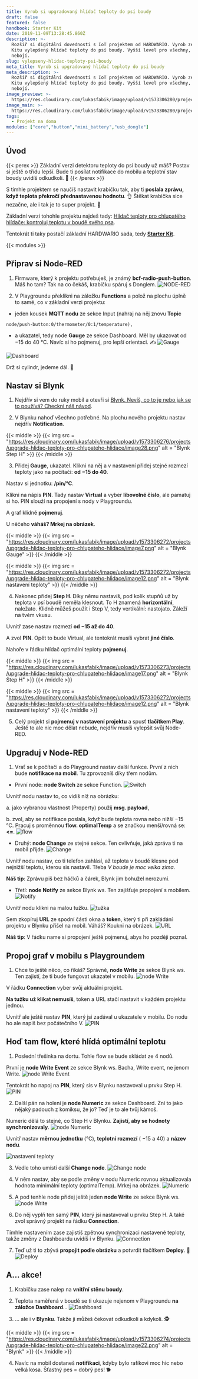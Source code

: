 ```yaml
---
title: Vyrob si upgradovaný hlídač teploty do psí boudy
draft: false
featured: false
handbook: Starter Kit
date: 2019-11-09T13:28:45.860Z
description: >-
  Rozšiř si digitální dovednosti s IoT projektem od HARDWARIO. Vyrob ze Starter
  Kitu vylepšený hlídač teploty do psí boudy. Vyšší level pro všechny, kdo se
  nebojí.
slug: vylepseny-hlidac-teploty-psi-boudy
meta_title: Vyrob si upgradovaný hlídač teploty do psí boudy
meta_description: >-
  Rozšiř si digitální dovednosti s IoT projektem od HARDWARIO. Vyrob ze Starter
  Kitu vylepšený hlídač teploty do psí boudy. Vyšší level pro všechny, kdo se
  nebojí.
image_preview: >-
  https://res.cloudinary.com/lukasfabik/image/upload/v1573306280/projects/upgrade-hlidac-teploty-pro-chlupateho-hlidace/10-ilustrace-ma-pes-v-boude-dostatek-tepla-se-stickerem.png
image_main: >-
  https://res.cloudinary.com/lukasfabik/image/upload/v1573306280/projects/upgrade-hlidac-teploty-pro-chlupateho-hlidace/10-ilustrace-ma-pes-v-boude-dostatek-tepla-se-stickerem.png
tags:
  - Projekt na doma
modules: ["core","button","mini_battery","usb_dongle"]
---
```


## Úvod

{{< perex >}}
Základní verzi detektoru teploty do psí boudy už máš? Postav si ještě o třídu lepší. Bude ti posílat notifikace do mobilu a teplotní stav boudy uvidíš odkudkoli. 🐶
{{< /perex >}}

S tímhle projektem se naučíš nastavit krabičku tak, aby ti **poslala zprávu, když teplota překročí přednastavenou hodnotu**. 👌 Štěkat krabička sice nezačne, ale i tak je to super projekt. 🐩

Základní verzi tohohle projektu najdeš tady: [Hlídač teploty pro chlupatého hlídače: kontroluj teplotu v boudě svého psa](/cs/projects/hlidac-teploty-psi-boudy/).

Tentokrát ti taky postačí základní HARDWARIO sada, tedy [**Starter Kit**](https://shop.hardwario.com/starter-kit/).

{{< modules >}}

## Připrav si Node-RED

1. Firmware, který k projektu potřebuješ, je známý **bcf-radio-push-button**. Máš ho tam? Tak na co čekáš, krabičku spáruj s Donglem.
![NODE-RED](https://res.cloudinary.com/lukasfabik/image/upload/v1573306270/projects/upgrade-hlidac-teploty-pro-chlupateho-hlidace/image5.png)

2. V Playgroundu překlikni na záložku **Functions** a polož na plochu úplně to samé, co v základní verzi projektu:

- jeden kousek **MQTT nodu** ze sekce Input (nahraj na něj znovu **Topic**

```
node/push-button:0/thermometer/0:1/temperature),
```

- a ukazatel, tedy node **Gauge** ze sekce Dashboard. Měl by ukazovat od −15 do 40 °C. Navíc si ho pojmenuj, pro lepší orientaci. ✍️
![Gauge](https://res.cloudinary.com/lukasfabik/image/upload/v1573306271/projects/upgrade-hlidac-teploty-pro-chlupateho-hlidace/image3.png)

![Dashboard](https://res.cloudinary.com/lukasfabik/image/upload/v1573306276/projects/upgrade-hlidac-teploty-pro-chlupateho-hlidace/image25.png)

Drž si cylindr, jedeme dál. 🎩

## Nastav si Blynk

1. Nejdřív si vem do ruky mobil a otevři si [Blynk. Nevíš, co to je nebo jak se to používá? Checkni náš návod](/cs/academy/jak-pripojit-blynk/).

2. V Blynku nahoď všechno potřebné. Na plochu nového projektu nastav nejdřív **Notification**.

{{< middle >}}
{{< img src = "https://res.cloudinary.com/lukasfabik/image/upload/v1573306276/projects/upgrade-hlidac-teploty-pro-chlupateho-hlidace/image28.png" alt = "Blynk Step H" >}}
{{< /middle >}}

3. Přidej **Gauge**, ukazatel. Klikni na něj a v nastavení přidej stejné rozmezí teploty jako na počítači: **od −15 do 40**.

Nastav si jednotku: **/pin/°C**.

Klikni na nápis **PIN**. Tady nastav **Virtual** a vyber **libovolné číslo**, ale pamatuj si ho. PIN slouží na propojení s nody v Playgroundu.

A graf klidně **pojmenuj**.

U něčeho **váháš? Mrkej na obrázek**.

{{< middle >}}
{{< img src = "https://res.cloudinary.com/lukasfabik/image/upload/v1573306272/projects/upgrade-hlidac-teploty-pro-chlupateho-hlidace/image7.png" alt = "Blynk Gauge" >}}
{{< /middle >}}

{{< middle >}}
{{< img src = "https://res.cloudinary.com/lukasfabik/image/upload/v1573306272/projects/upgrade-hlidac-teploty-pro-chlupateho-hlidace/image12.png" alt = "Blynk nastavení teploty" >}}
{{< /middle >}}

4. Nakonec přidej **Step H**. Díky němu nastavíš, pod kolik stupňů už by teplota v psí boudě neměla klesnout. To H znamená **horizontální**, naležato. Klidně můžeš použít i Step V, tedy vertikální: nastojato. Záleží na tvém vkusu.

Uvnitř zase nastav rozmezí **od −15 až do 40**.

A zvol **PIN**. Opět to bude Virtual, ale tentokrát musíš vybrat **jiné číslo**.

Nahoře v řádku hlídač optimální teploty **pojmenuj**.

{{< middle >}}
{{< img src = "https://res.cloudinary.com/lukasfabik/image/upload/v1573306273/projects/upgrade-hlidac-teploty-pro-chlupateho-hlidace/image17.png" alt = "Blynk Step H" >}}
{{< /middle >}}

{{< middle >}}
{{< img src = "https://res.cloudinary.com/lukasfabik/image/upload/v1573306272/projects/upgrade-hlidac-teploty-pro-chlupateho-hlidace/image12.png" alt = "Blynk nastavení teploty" >}}
{{< /middle >}}

5. Celý projekt si **pojmenuj v nastavení projektu** a spusť **tlačítkem Play**. Ještě to ale nic moc dělat nebude, nejdřív musíš vylepšit svůj Node-RED.

## Upgraduj v Node-RED

1. Vrať se k počítači a do Playground nastav další funkce. První z nich bude **notifikace na mobil**. Tu zprovozníš díky třem nodům.

- První node: **node Switch** ze sekce Function.
![Switch](https://res.cloudinary.com/lukasfabik/image/upload/v1573306271/projects/upgrade-hlidac-teploty-pro-chlupateho-hlidace/image10.png)

Uvnitř nodu nastav to, co vidíš níž na obrázku:

a. jako vybranou vlastnost (Property) použij **msg. payload**,

b. zvol, aby se notifikace poslala, když bude teplota rovna nebo nižší −15 °C. Pracuj s proměnnou **flow. optimalTemp** a se značkou menší/rovná se: **<=**.
![flow](https://res.cloudinary.com/lukasfabik/image/upload/v1573306274/projects/upgrade-hlidac-teploty-pro-chlupateho-hlidace/image20.png)

- Druhý: **node Change** ze stejné sekce. Ten ovlivňuje, jaká zpráva ti na mobil přijde.
![Change](https://res.cloudinary.com/lukasfabik/image/upload/v1573306273/projects/upgrade-hlidac-teploty-pro-chlupateho-hlidace/image16.png)

Uvnitř nodu nastav, co ti telefon zahlásí, až teplota v boudě klesne pod nejnižší teplotu, kterou sis nastavil. Třeba _V boude je moc velka zima_.

**Náš tip**: Zprávu piš bez háčků a čárek, Blynk jim bohužel nerozumí.

- Třetí: **node Notify** ze sekce Blynk ws. Ten zajišťuje propojení s mobilem.
![Notify](https://res.cloudinary.com/lukasfabik/image/upload/v1573306271/projects/upgrade-hlidac-teploty-pro-chlupateho-hlidace/image2.png)

Uvnitř nodu klikni na malou tužku.
![tužka](https://res.cloudinary.com/lukasfabik/image/upload/v1573306276/projects/upgrade-hlidac-teploty-pro-chlupateho-hlidace/image24.png)

Sem zkopíruj **URL** ze spodní části okna a **token**, který ti při zakládání projektu v Blynku přišel na mobil. Váháš? Koukni na obrázek.
![URL](https://res.cloudinary.com/lukasfabik/image/upload/v1573306273/projects/upgrade-hlidac-teploty-pro-chlupateho-hlidace/image9.png)

**Náš tip**: V řádku name si propojení ještě pojmenuj, abys ho později poznal.

## Propoj graf v mobilu s Playgroundem

1. Chce to ještě něco, co říkáš? Správně, **node Write** ze sekce Blynk ws. Ten zajistí, že ti bude fungovat ukazatel v mobilu.
![node Write](https://res.cloudinary.com/lukasfabik/image/upload/v1573306275/projects/upgrade-hlidac-teploty-pro-chlupateho-hlidace/image18.png)

V řádku **Connection** vyber svůj aktuální projekt.

**Na tužku už klikat nemusíš**, token a URL stačí nastavit v každém projektu jednou.

Uvnitř ale ještě nastav **PIN**, který jsi zadával u ukazatele v mobilu. Do nodu ho ale napiš bez počátečního V.
![PIN](https://res.cloudinary.com/lukasfabik/image/upload/v1573306271/projects/upgrade-hlidac-teploty-pro-chlupateho-hlidace/image6.png)

## Hoď tam flow, které hlídá optimální teplotu

1. Poslední třešinka na dortu. Tohle flow se bude skládat ze 4 nodů.

První je **node Write Event** ze sekce Blynk ws. Bacha, Write event, ne jenom Write.
![node Write Event](https://res.cloudinary.com/lukasfabik/image/upload/v1573306271/projects/upgrade-hlidac-teploty-pro-chlupateho-hlidace/image4.png)

Tentokrát ho napoj na **PIN**, který sis v Blynku nastavoval u prvku Step H.
![PIN](https://res.cloudinary.com/lukasfabik/image/upload/v1573306272/projects/upgrade-hlidac-teploty-pro-chlupateho-hlidace/image11.png)

2. Další pán na holení je **node Numeric** ze sekce Dashboard. Zní to jako nějaký padouch z komiksu, že jo? Teď je to ale tvůj kámoš.

Numeric dělá to stejné, co Step H v Blynku. **Zajistí, aby se hodnoty synchronizovaly**.
![node Numeric](https://res.cloudinary.com/lukasfabik/image/upload/v1573306274/projects/upgrade-hlidac-teploty-pro-chlupateho-hlidace/image19.png)

Uvnitř nastav **měrnou jednotku** (°C), **teplotní rozmezí** ( −15 a 40) a **název nodu**.

![nastavení teploty](https://res.cloudinary.com/lukasfabik/image/upload/v1573306276/projects/upgrade-hlidac-teploty-pro-chlupateho-hlidace/image25.png)

3. Vedle toho umísti další **Change node**.
![Change node](https://res.cloudinary.com/lukasfabik/image/upload/v1573306271/projects/upgrade-hlidac-teploty-pro-chlupateho-hlidace/image1.png)

4. V něm nastav, aby se podle změny v nodu Numeric rovnou aktualizovala hodnota minimální teploty (optimalTemp). Mrkej na obrázek.
![Numeric](https://res.cloudinary.com/lukasfabik/image/upload/v1573306275/projects/upgrade-hlidac-teploty-pro-chlupateho-hlidace/image23.png)

5. A pod tenhle node přidej ještě jeden **node Write** ze sekce Blynk ws.
![node Write](https://res.cloudinary.com/lukasfabik/image/upload/v1573306273/projects/upgrade-hlidac-teploty-pro-chlupateho-hlidace/image14.png)

6. Do něj vyplň ten samý **PIN**, který jsi nastavoval u prvku Step H. A také zvol správný projekt na řádku **Connection**.

Tímhle nastavením zase zajistíš zpětnou synchronizaci nastavené teploty, takže změny z Dashboardu uvidíš i v Blynku.
![Connection](https://res.cloudinary.com/lukasfabik/image/upload/v1573306271/projects/upgrade-hlidac-teploty-pro-chlupateho-hlidace/image8.png)

7. Teď už ti to zbývá **propojit podle obrázku** a potvrdit tlačítkem **Deploy**. 🙌
![Deploy](https://res.cloudinary.com/lukasfabik/image/upload/v1573306275/projects/upgrade-hlidac-teploty-pro-chlupateho-hlidace/image21.png)

## A... akce!

1. Krabičku zase nalep na **vnitřní stěnu boudy**.
2. Teplota naměřená v boudě se ti ukazuje nejenom v Playgroundu **na záložce Dashboard**…
![Dashboard](https://res.cloudinary.com/lukasfabik/image/upload/v1573306275/projects/upgrade-hlidac-teploty-pro-chlupateho-hlidace/image26.png)

3. … ale i v **Blynku**. Takže ji můžeš čekovat odkudkoli a kdykoli. 🕵️

{{< middle >}}
{{< img src = "https://res.cloudinary.com/lukasfabik/image/upload/v1573306274/projects/upgrade-hlidac-teploty-pro-chlupateho-hlidace/image22.png" alt = "Blynk" >}}
{{< /middle >}}

4. Navíc na mobil dostaneš **notifikaci**, kdyby bylo rafíkovi moc hic nebo velká kosa. Šťastný pes = dobrý pes! 🐕
